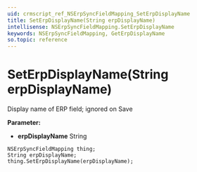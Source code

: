 ```yaml
---
uid: crmscript_ref_NSErpSyncFieldMapping_SetErpDisplayName
title: SetErpDisplayName(String erpDisplayName)
intellisense: NSErpSyncFieldMapping.SetErpDisplayName
keywords: NSErpSyncFieldMapping, GetErpDisplayName
so.topic: reference
---
```


# SetErpDisplayName(String erpDisplayName)

Display name of ERP field; ignored on Save

**Parameter:** 
 - **erpDisplayName** String

```crmscript
NSErpSyncFieldMapping thing;
String erpDisplayName;
thing.SetErpDisplayName(erpDisplayName);
```

